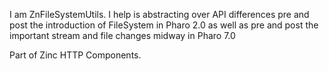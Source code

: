 I am ZnFileSystemUtils.
I help is abstracting over API differences pre and post the introduction of FileSystem in Pharo 2.0 as well as pre and post the important stream and file changes midway in Pharo 7.0

Part of Zinc HTTP Components.